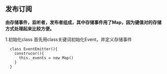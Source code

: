## 发布订阅
**由存储事件，监听者，发布者组成，其中存储事件用了Map，因为键值对的存储方式处理起来比较方便。**

1.初始化class
首先用class关键词初始化Event，并定义存储事件

```
  class EventEmitter(){
    construcor(){
      this._events = new Map()
    }
  }
```

